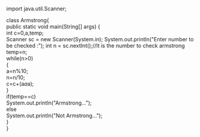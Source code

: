 import java.util.Scanner;

class Armstrong{  
  public static void main(String[] args)  {  
    int c=0,a,temp;   
    Scanner sc = new Scanner(System.in);
    System.out.println("Enter number to be checked :");
    int n = sc.nextInt();//It is the number to check armstrong
    temp=n;  
    while(n>0)  
    {  
    a=n%10;  
    n=n/10;  
    c=c+(a*a*a);  
    }  
    if(temp==c)  
    System.out.println("Armstrong...");   
    else  
        System.out.println("Not Armstrong...");   
   }  
}  
